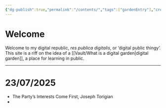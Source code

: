 ```yaml
---
{"dg-publish":true,"permalink":"/contents/","tags":["gardenEntry"],"created":"2025-07-22T17:59:58.136+01:00","updated":"2025-07-23T02:27:58.643+01:00"}
---
```


# Welcome
Welcome to my digital republic, *res publica digitalis*, or ‘digital public thingy’. This site is a riff on the idea of a [[Vault/What is a digital garden\|digital garden]], a place for learning in public.

___
# 23/07/2025
- The Party’s Interests Come First, Joseph Torigian
- 

